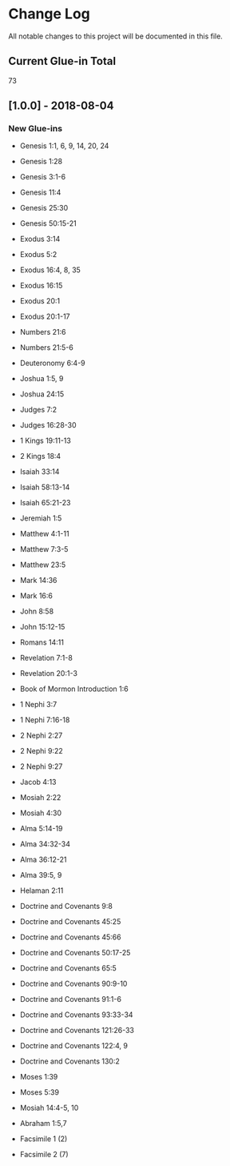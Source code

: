 # Change Log

All notable changes to this project will be documented in this file.

<!---
The format is based on [Keep a Changelog](http://keepachangelog.com/).
This project adheres to [Semantic Versioning](http://semver.org/).
-->

## Current Glue-in Total
73

## [1.0.0] - 2018-08-04

### New Glue-ins
- Genesis 1:1, 6, 9, 14, 20, 24
- Genesis 1:28
- Genesis 3:1-6
- Genesis 11:4
- Genesis 25:30
- Genesis 50:15-21
- Exodus 3:14
- Exodus 5:2
- Exodus 16:4, 8, 35
- Exodus 16:15
- Exodus 20:1
- Exodus 20:1-17 
- Numbers 21:6
- Numbers 21:5-6
- Deuteronomy 6:4-9
- Joshua 1:5, 9
- Joshua 24:15
- Judges 7:2
- Judges 16:28-30
- 1 Kings 19:11-13
- 2 Kings 18:4
- Isaiah 33:14
- Isaiah 58:13-14
- Isaiah 65:21-23
- Jeremiah 1:5

- Matthew 4:1-11
- Matthew 7:3-5
- Matthew 23:5
- Mark 14:36
- Mark 16:6
- John 8:58
- John 15:12-15
- Romans 14:11
- Revelation 7:1-8
- Revelation 20:1-3

- Book of Mormon Introduction 1:6 
- 1 Nephi 3:7
- 1 Nephi 7:16-18
- 2 Nephi 2:27
- 2 Nephi 9:22
- 2 Nephi 9:27
- Jacob 4:13
- Mosiah 2:22
- Mosiah 4:30
- Alma 5:14-19
- Alma 34:32-34
- Alma 36:12-21
- Alma 39:5, 9
- Helaman 2:11

- Doctrine and Covenants 9:8
- Doctrine and Covenants 45:25
- Doctrine and Covenants 45:66
- Doctrine and Covenants 50:17-25
- Doctrine and Covenants 65:5
- Doctrine and Covenants 90:9-10
- Doctrine and Covenants 91:1-6
- Doctrine and Covenants 93:33-34
- Doctrine and Covenants 121:26-33
- Doctrine and Covenants 122:4, 9
- Doctrine and Covenants 130:2 

- Moses 1:39
- Moses 5:39
- Mosiah 14:4-5, 10
- Abraham 1:5,7
- Facsimile 1 (2)
- Facsimile 2 (7)
